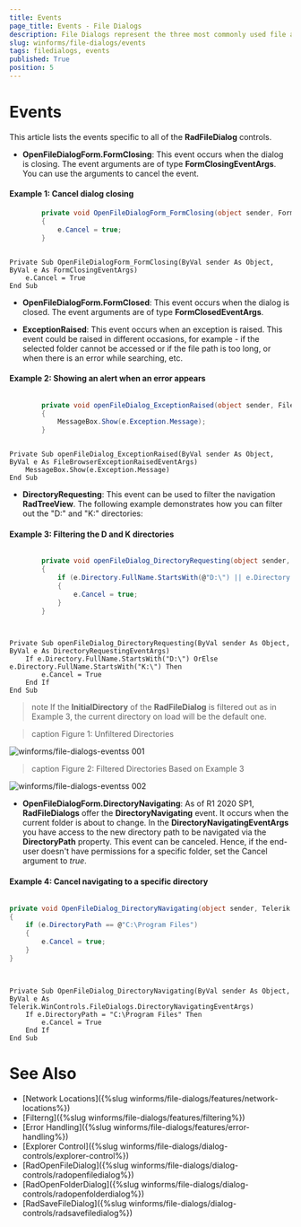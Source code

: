 ```yaml
---
title: Events
page_title: Events - File Dialogs
description: File Dialogs represent the three most commonly used file and folder manipulation dialogs
slug: winforms/file-dialogs/events
tags: filedialogs, events
published: True
position: 5 
---
```


# Events

This article lists the events specific to all of the **RadFileDialog** controls.

* **OpenFileDialogForm.FormClosing**: This event occurs when the dialog is closing. The event arguments are of type **FormClosingEventArgs**. You can use the arguments to cancel the event.

####  Example 1: Cancel dialog closing

````C#
        private void OpenFileDialogForm_FormClosing(object sender, FormClosingEventArgs e)
        {
            e.Cancel = true;
        }


````
````VB.NET

Private Sub OpenFileDialogForm_FormClosing(ByVal sender As Object, ByVal e As FormClosingEventArgs)
    e.Cancel = True
End Sub

````

* **OpenFileDialogForm.FormClosed**: This event occurs when the dialog is closed. The event arguments are of type **FormClosedEventArgs**.

* **ExceptionRaised**: This event occurs when an exception is raised. This event could be raised in different occasions, for example - if the selected folder cannot be accessed or if the file path is too long, or when there is an error while searching, etc.

####  Example 2: Showing an alert when an error appears

````C#

        private void openFileDialog_ExceptionRaised(object sender, FileBrowserExceptionRaisedEventArgs e)
        {
            MessageBox.Show(e.Exception.Message);
        }

````
````VB.NET

Private Sub openFileDialog_ExceptionRaised(ByVal sender As Object, ByVal e As FileBrowserExceptionRaisedEventArgs)
    MessageBox.Show(e.Exception.Message)
End Sub

````

* **DirectoryRequesting**: This event can be used to filter the navigation **RadTreeView**. The following example demonstrates how you can filter out the "D:\" and "K:\" directories:

####  Example 3: Filtering the D and K directories

````C#

        private void openFileDialog_DirectoryRequesting(object sender, DirectoryRequestingEventArgs e)
        {
            if (e.Directory.FullName.StartsWith(@"D:\") || e.Directory.FullName.StartsWith(@"K:\"))
            {
                e.Cancel = true;
            }
        }
           
````
````VB.NET

Private Sub openFileDialog_DirectoryRequesting(ByVal sender As Object, ByVal e As DirectoryRequestingEventArgs)
    If e.Directory.FullName.StartsWith("D:\") OrElse e.Directory.FullName.StartsWith("K:\") Then
        e.Cancel = True
    End If
End Sub

````

>note If the **InitialDirectory** of the **RadFileDialog** is filtered out as in Example 3, the current directory on load will be the default one.
>

>caption Figure 1:  Unfiltered Directories

![winforms/file-dialogs-eventss 001](images/file-dialogs-events001.png) 

>caption Figure 2: Filtered Directories Based on Example 3  

![winforms/file-dialogs-eventss 002](images/file-dialogs-events002.png) 

* **OpenFileDialogForm.DirectoryNavigating**: As of R1 2020 SP1, **RadFileDialogs** offer the **DirectoryNavigating** event. It occurs when the current folder is about to change. In the **DirectoryNavigatingEventArgs** you have access to the new directory path to be navigated via the **DirectoryPath** property. This event can be canceled. Hence, if the end-user doesn't have permissions for a specific folder, set the Cancel argument to *true*.

####  Example 4: Cancel navigating to a specific directory

````C#

private void OpenFileDialog_DirectoryNavigating(object sender, Telerik.WinControls.FileDialogs.DirectoryNavigatingEventArgs e)
{
    if (e.DirectoryPath == @"C:\Program Files")
    {
        e.Cancel = true;
    }
}       
           
````
````VB.NET

Private Sub OpenFileDialog_DirectoryNavigating(ByVal sender As Object, ByVal e As Telerik.WinControls.FileDialogs.DirectoryNavigatingEventArgs)
    If e.DirectoryPath = "C:\Program Files" Then
        e.Cancel = True
    End If
End Sub

````

# See Also

* [Network Locations]({%slug winforms/file-dialogs/features/network-locations%})
* [Filterng]({%slug winforms/file-dialogs/features/filtering%}) 
* [Error Handling]({%slug winforms/file-dialogs/features/error-handling%})
* [Explorer Control]({%slug winforms/file-dialogs/dialog-controls/explorer-control%})
* [RadOpenFileDialog]({%slug winforms/file-dialogs/dialog-controls/radopenfiledialog%})
* [RadOpenFolderDialog]({%slug winforms/file-dialogs/dialog-controls/radopenfolderdialog%})
* [RadSaveFileDialog]({%slug winforms/file-dialogs/dialog-controls/radsavefiledialog%})
